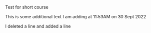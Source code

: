 
Test for short course

This is some additional text I am adding at 11:53AM on 30 Sept 2022

I deleted a line and added a line
